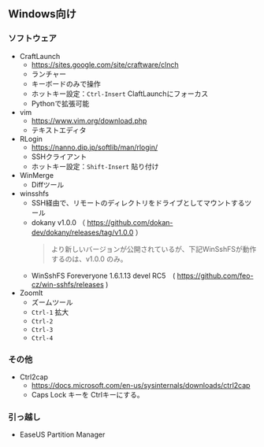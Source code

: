 ## Windows向け

### ソフトウェア
- CraftLaunch
  - https://sites.google.com/site/craftware/clnch
  - ランチャー
  - キーボードのみで操作
  - ホットキー設定：```Ctrl-Insert``` ClaftLaunchにフォーカス
  - Pythonで拡張可能
- vim
  - https://www.vim.org/download.php
  - テキストエディタ
- RLogin
  - https://nanno.dip.jp/softlib/man/rlogin/
  - SSHクライアント
  - ホットキー設定：```Shift-Insert``` 貼り付け
- WinMerge
  - Diffツール
- winsshfs
  - SSH経由で、リモートのディレクトリをドライブとしてマウントするツール
  - dokany v1.0.0 （ https://github.com/dokan-dev/dokany/releases/tag/v1.0.0 ）
    > より新しいバージョンが公開されているが、下記WinSshFSが動作するのは、v1.0.0 のみ。
  - WinSshFS Foreveryone 1.6.1.13 devel RC5　( https://github.com/feo-cz/win-sshfs/releases )
- ZoomIt
  - ズームツール
  - ```Ctrl-1``` 拡大
  - ```Ctrl-2```
  - ```Ctrl-3```
  - ```Ctrl-4```

### その他
- Ctrl2cap
  - https://docs.microsoft.com/en-us/sysinternals/downloads/ctrl2cap
  - Caps Lock キーを Ctrlキーにする。

### 引っ越し
- EaseUS Partition Manager
